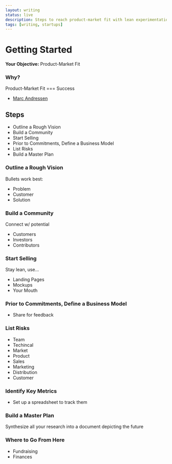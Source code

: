 ```yaml
---
layout: writing
status: live
description: Steps to reach product-market fit with lean experimentation.
tags: [writing, startups]
---
```


# Getting Started

**Your Objective:** Product-Market Fit

### Why?
Product-Market Fit === Success
- [Marc Andressen](https://pmarchive.com/guide_to_startups_part4.html)

## Steps
- Outline a Rough Vision
- Build a Community
- Start Selling
- Prior to Commitments, Define a Business Model
- List Risks
- Build a Master Plan

### Outline a Rough Vision
Bullets work best:
- Problem
- Customer
- Solution

### Build a Community
Connect w/ potential
- Customers
- Investors
- Contributors

### Start Selling
Stay lean, use...
- Landing Pages
- Mockups
- Your Mouth

### Prior to Commitments, Define a Business Model
- Share for feedback

### List Risks
- Team
- Techincal
- Market
- Product
- Sales
- Marketing
- Distribution
- Customer

### Identify Key Metrics
- Set up a spreadsheet to track them

### Build a Master Plan
Synthesize all your research into a document depicting the future

### Where to Go From Here
- Fundraising
- Finances
